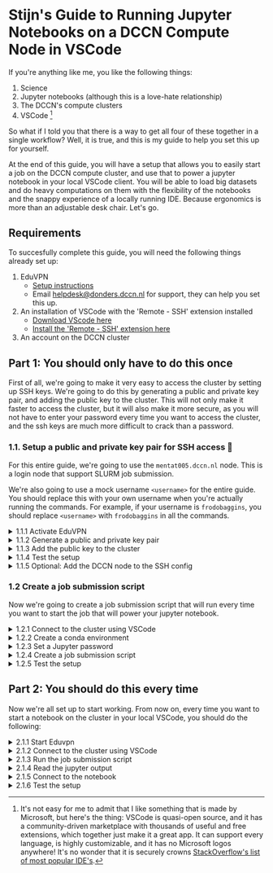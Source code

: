 # Stijn's Guide to Running Jupyter Notebooks on a DCCN Compute Node in VSCode

If you're anything like me, you like the following things:
1. Science
2. Jupyter notebooks (although this is a love-hate relationship)
3. The DCCN's compute clusters
4. VSCode [^1]

So what if I told you that there is a way to get all four of these together in a single workflow? Well, it is true, and this is my guide to help you set this up for yourself.

At the end of this guide, you will have a setup that allows you to easily start a job on the DCCN compute cluster, and use that to power a jupyter notebook in your local VSCode client. You will be able to load big datasets and do heavy computations on them with the flexibility of the notebooks and the snappy experience of a locally running IDE. Because ergonomics is more than an adjustable desk chair. Let's go.

[^1]: It's not easy for me to admit that I like something that is made by Microsoft, but here's the thing: VSCode is quasi-open source, and it has a community-driven marketplace with thousands of useful and free extensions, which together just make it a great app. It can support every language, is highly customizable, and it has no Microsoft logos anywhere! It's no wonder that it is securely crowns [StackOverflow's list of most popular IDE's](https://survey.stackoverflow.co/2024/technology#1-integrated-development-environment).

## Requirements
To succesfully complete this guide, you will need the following things already set up:
1. EduVPN
    - [Setup instructions](https://hpc.dccn.nl/docs/cluster_howto/access-external-eduvpn.html)
     - Email helpdesk@donders.dccn.nl for support, they can help you set this up. 
2. An installation of VSCode with the 'Remote - SSH' extension installed 
    - [Download VScode here](https://code.visualstudio.com/download)
    - [Install the 'Remote - SSH' extension here](https://marketplace.visualstudio.com/items?itemName=ms-vscode-remote.remote-ssh)
3. An account on the DCCN cluster

## Part 1: You should only have to do this once

First of all, we're going to make it very easy to access the cluster by setting up SSH keys. We're going to do this by generating a public and private key pair, and adding the public key to the cluster. This will not only make it faster to access the cluster, but it will also make it more secure, as you will not have to enter your password every time you want to access the cluster, and the ssh keys are much more difficult to crack than a password.

### 1.1. Setup a public and private key pair for SSH access 🔑

For this entire guide, we're going to use the `mentat005.dccn.nl` node. This is a login node that support SLURM job submission. 

We're also going to use a mock username `<username>` for the entire guide. You should replace this with your own username when you're actually running the commands. For example, if your username is `frodobaggins`, you should replace `<username>` with `frodobaggins` in all the commands.

<details>
<summary>1.1.1 Activate EduVPN</summary>

First, you need to activate EduVPN with a 'Radboud Institue' profile or a 'RU Donders Institute Trigon (Full Access)' profile. You can find the setup instructions [here](https://hpc.dccn.nl/docs/cluster_howto/access-external-eduvpn.html).

Test your connection by trying to SSH into the cluster:
```bash
ssh <username>@mentat005.dccn.nl    
```
This will prompt you to enter your password. This is the password you use to log into the cluster. Once you have entered your password, you should be able to access the cluster.

If that works, exit the cluster by running the `exit` command.
</details>

<details>
<summary>1.1.2 Generate a public and private key pair</summary>

Now we're going to generate a public and private key pair. This is a one-time setup, and you should only have to do this once. We're going to use the `ssh-keygen` command to generate a public and private key pair. You can use the following command to generate a public and private key pair:
```bash
ssh-keygen -f ~/.ssh/id_rsa
```
This will generate a public and private key pair in the `~/.ssh` directory. You can decide to encrypt the private key with a passphrase, but this is not necessary for the setup to work. If you want to learn about the implications of not setting up a passphrase, you can read [this](https://security.stackexchange.com/questions/183636/ssh-keygen-what-is-the-passphrase-for). 

After running this command, you should see a message like this:
```bash
Your identification has been saved in /Users/<username>/.ssh/id_rsa
Your public key has been saved in /Users/<username>/.ssh/id_rsa.pub
The key fingerprint is:
SHA256:<fingerprint> <username>@mentat005.dccn.nl (RSA)
```
Remember the path to the public key (the one with the `.pub` extension), as we're going to need it for the next step.
</details>

<details>
<summary>1.1.3 Add the public key to the cluster</summary>

Now we're going to add the public key to the cluster. This will allow you to access the cluster without having to enter your password every time.

We're going to use the `ssh-copy-id` command to add the public key to the cluster. You can use the following command to add the public key to the cluster:
```bash
ssh-copy-id -i ~/.ssh/id_rsa.pub <username>@mentat005.dccn.nl
```
This will add the public key to the cluster.

Running this command will prompt you to enter your password. This is the password you use to log into the cluster. Once you have entered your password, the public key will be added to the cluster.
</details>


<details>
<summary>1.1.4 Test the setup</summary>

Now we're going to test the setup. We're going to try to SSH into the cluster using the private key we just generated. You can use the following command to test the setup. First make sure that you're logged out of the cluster, either by closing the terminal or by running the `exit` command:
```bash
exit
```

Then, you can try to SSH into the cluster again, using the familiar command:
```bash
ssh <username>@mentat005.dccn.nl
```

If it all works as it should, you should no longer have to enter your password when you SSH into the cluster, but instead get access to the cluster directly. Nice!
</details>

<details>
<summary>1.1.5 Optional: Add the DCCN node to the SSH config</summary>

If you want even easier access, you can add the DCCN node to the SSH config. This will allow you to SSH into the cluster by simply running `ssh dccn`. On your local device, go to the `~/.ssh/config` file and add the following lines:
```bash
Host dccn
    HostName mentat005.dccn.nl
    User <username>
    IdentityFile ~/.ssh/id_rsa
```
Now you can test your setup by running `ssh dccn`.

</details>

### 1.2 Create a job submission script
Now we're going to create a job submission script that will run every time you want to start the job that will power your jupyter notebook. 

<details>
<summary>1.2.1 Connect to the cluster using VSCode</summary>

Open VSCode, and click on the blue rectangle in the bottom left corner. 

<img src="images/blue_rect.png" alt="Blue rectangle" width="50"/>

This should open a dialog box with several options. Click on the 'connect to host' option. 

<img src="images/connect_to_host.png" alt="Connect to host" width="300"/>

This should open another dialog, prompting you for the host you want to connect to. If you've configured the host in step 1.1.5, you can simply click `dccn` here. 

<img src="images/select_host.png" alt="Select host" width="300"/>

Otherwise, you have to enter `<username>@mentat005.dccn.nl` manually and hit enter. 

This should open a new VScode window, and after some loading, you should have a connection to the cluster. The blue rectangle in the bottom left corner should now say `SSH:dccn` or `SSH: <username>@mentat005.dccn.nl` depending on what you've configured.

<img src="images/connected.png" alt="Connected" width="150"/>

Now in the VSCode window that just opened, click on the 'Open Folder' icon in the left sidebar. 

<img src="images/open_folder.png" alt="Open folder" width="300"/>

This will open a dialog box prompting you for the folder you want to open. The home folder should be pre-filled, but you can go to your project directory from here. This should reload the window, and you should see the contents of your project directory in the left sidebar.  

</details>

<details>
<summary>1.2.2 Create a conda environment</summary>

Now we're going to create a conda environment that will contain all the dependencies for your jupyter notebook. Open the integrated terminal in VSCode by pressing `Ctrl+Shift+P` (or `Cmd+Shift+P` on Mac) and typing `Terminal: Open Integrated Terminal`. You can use the following commands to create the environment:

```bash
module load anaconda3
conda create -n <env_name> python=3.12
conda activate <env_name>
conda install -c conda-forge jupyter
python -m ipykernel install --user --name <env_name> --display-name "Python (<env_name>)"
```
You should replace `<env_name>` with a name for your environment. I recommend using a name that is related to the project you're working on.

We need to set a password for the jupyter notebook. You can do this by running the following command:

```bash
jupyter notebook password
```

You will be prompted to enter a password, and then to confirm it. This will set a password for the jupyter notebook. You will need to remember this password, as you will have to enter it every time you want to start the jupyter notebook.
</details>
<details>

<summary>1.2.3 Set a Jupyter password</summary>

We have to set a password for the jupyter notebook. Activate the conda environment by running the following command:

```bash
source activate <env_name>
```

Then, you can set the password by running the following command:

```bash
jupyter notebook password
```

You will be prompted to enter a password, and then to confirm it. This will set a password for the jupyter notebook. You will need to remember this password, as you will have to enter it every time you want to start the jupyter notebook.
</details>
<details>

<summary>1.2.4 Create a job submission script</summary>

Now open the command palette by pressing `Ctrl+Shift+P` (or `Cmd+Shift+P` on Mac). Type `new file` and hit enter. You'll see a new file appear in the left sidebar, and you should name it `jupyter_<project_name>.sh`, and replace `<project_name>` with the name of your project. Note that this file should be in your projects' source directory.

Now you can start writing the script. The script should be a bash script that will run the jupyter notebook. You can use the following template:

```bash
#!/bin/bash
#SBATCH --job-name=jupyter
#SBATCH --cpus-per-task=4
#SBATCH --mem=16G
#SBATCH --time=04:00:00
#SBATCH --output=<project_dir>/logs/slurm-jupyter-%j.out

module load anaconda3
source activate <env_name>

jupyter notebook --no-browser --ip=0.0.0.0 --port=8888
```
And make the file executable by running the following command:
```bash
chmod +x jupyter_<project_name>.sh
```

Make sure that you replace the `<project_dir>` with the path to your project directory. This is the directory that contains the notebooks you want to run. Also ensure that the `logs` directory exists, as this is where the job output will be written to.

You can adjust the requirements in the file to your needs. The DCCN's instructions on specifying resource requirements can be found [here](https://hpc.dccn.nl/docs/cluster_howto/compute_slurm.html#specifying-resource-requirements). Those instructions are only for direct command line submissions, but the keywords for in the script can be found in the slurm documentation [here](https://slurm.schedmd.com/documentation.html) and more specifically [here](https://slurm.schedmd.com/pdfs/summary.pdf).
</details>


<details>
<summary>1.2.5 Test the setup</summary>

We can test the setup by running the job submission script. Open the integrated terminal in VSCode by pressing `Ctrl+Shift+P` (or `Cmd+Shift+P` on Mac) and typing `Terminal: Open Integrated Terminal`. Then, make sure that your terminal is also in the project folder. Run the script by running the following command:

```bash
sbatch jupyter_<project_name>.sh
```

Then, run the following command to check if your job is running:
```
squeue --me
```

And you should see your job output in the `logs` directory. 

If this all checks out, kill the job by running the following command:
```bash
scancel <job_id>
```
</details>

## Part 2: You should do this every time


Now we're all set up to start working. From now on, every time you want to start a notebook on the cluster in your local VSCode, you should do the following:


<details>
<summary>2.1.1 Start Eduvpn</summary>

Start Eduvpn and connect to the DCCN network.

</details>

<details>
<summary>2.1.2 Connect to the cluster using VSCode</summary>

Open VSCode and connect to the cluster. 

Pro tip: `Ctrl+R` opens a list of recent projects in VSCode. If you've recently opened a project on the cluster, this should also be listed, and clicking it will connect to the remote and open the folder. Super easy!

If not, you can also connect to the cluster manually using the instructions in step 1.2.1.

</details>

<details>
<summary>2.1.3 Run the job submission script</summary>

Now we're going to run the job submission script. Open the integrated terminal in VSCode by pressing `Ctrl+Shift+P` (or `Cmd+Shift+P` on Mac) and typing `Terminal: Open Integrated Terminal`. Move into the directory where you put the job submission script, and run the script:

```bash
sbatch jupyter_<project_name>.sh
```
This will submit the job to the cluster, and you should see the job ID in the terminal:

```
Submitted batch job 0123456789
```
Note down the job ID, as we will use it in the next step.

</details>

<details>
<summary>2.1.4 Read the jupyter output</summary>

In our job submission script, we specified that the output of the job should be written to the `logs` directory. We now need the output of the job to connect to the notebook. You can do this by running the following command:

```bash
cat logs/slurm-jupyter-<job_id>.out
```
Where you should replace `<job_id>` with the job ID you noted down in step 2.1.3.

Note that it may take some time for the job to start and to produce the output. You can use `watch` to check the output of the job:
```bash
watch -n 1 cat logs/slurm-jupyter-<job_id>.out
```
This will update the output of the job every second.
Once it starts, somewhere in the output, you should see something like this:
```bash
[I 2025-06-06 16:59:01.094 ServerApp] Jupyter Server 2.16.0 is running at:
[I 2025-06-06 16:59:01.094 ServerApp] http://dccn-c044.dccn.nl:8888/tree
[I 2025-06-06 16:59:01.094 ServerApp]     http://127.0.0.1:8888/tree
```
Take note of the first URL, as we will use this to connect to the notebook. You can exit the `watch` command by pressing `Ctrl+C`.

</details>

<details>
<summary>2.1.5 Connect to the notebook</summary>

Now we're going to connect to the running notebook server from the notebook that we want to work in. So, open that notebook (in VsCode), and click on the mysterious symbol in the top right corner:

<img src="images/select_interpreter.png" alt="Select interpreter" width="300"/>

Click:
```
Select Another Kernel -> Existing Jupyter Server
```
Then, enter the URL of the notebook server you noted down in step 2.1.4 and hit enter. You will be prompted for your password, so enter it. 

You will be asked for a display name, and you can enter whatever you think is appropriate, but it's fine to just keep the default.

Now you should get the option to select an environment, and you should select the environment that you created in step 1.2.2.
</details>

<details>
<summary>2.1.6 Test the setup</summary>
In the first cell of the notebook, you should be able to run the following code:

```text
!hostname
```
This should print the hostname of the cluster node that the notebook is running on. For example:

```
dccn-c044.dccn.nl
```

Now we find the path to the python executable that is being used. You can do this by running the following code:

```text
!which python
```
This should print the path to the python executable:

```
/path/to/your/env/bin/python
```
 
If this all checks out, you're all set. Have fun working on your notebook!

</details>
